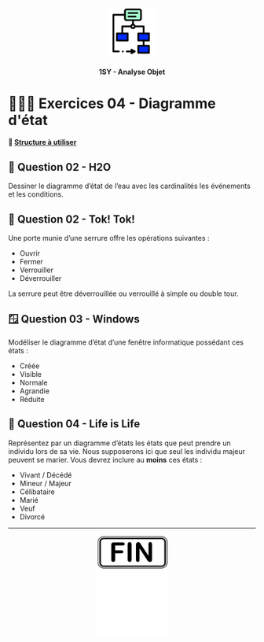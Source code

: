 <p align="Center"><img src="../includes/logo.png" alt="drawing" width="100"/></p>
<h4 align="Center">1SY - Analyse Objet</h4>

# 🏋🏻‍♂️ Exercices 04 - Diagramme d'état

#### 📁 [Structure à utiliser](../includes/rules.md)

## 🚰 Question 02 - H2O
Dessiner le diagramme d’état de l’eau avec les cardinalités les événements et les conditions. 


## 🚪 Question 02 - Tok! Tok!
Une porte munie d’une serrure offre les opérations suivantes :
- Ouvrir
- Fermer
- Verrouiller
- Déverrouiller

La serrure peut être déverrouillée ou verrouillé à simple ou double tour.


## 🪟 Question 03 - Windows
Modéliser le diagramme d’état d’une fenêtre informatique possédant ces états : 
- Créée
- Visible
- Normale
- Agrandie
- Réduite

## 🧬 Question 04 - Life is Life
Représentez par un diagramme d’états les états que peut prendre un individu lors de sa vie.  Nous supposerons ici que seul les individu majeur peuvent se marier.
Vous devrez inclure au **moins** ces états :
- Vivant / Décédé
- Mineur / Majeur
- Célibataire
- Marié
- Veuf
- Divorcé

<hr><p align="Center"><img src="../includes/end.png" alt="drawing" width="150"/></p>
